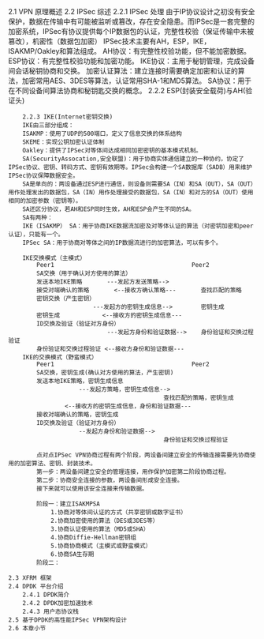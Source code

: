 2.1 VPN 原理概述
	2.2 IPSec 综述
		2.2.1 IPSec 处理
		由于IP协议设计之初没有安全保护，数据在传输中有可能被监听或篡改，存在安全隐患。而IPSec是一套完整的加密系统，IPSec有协议提供每个IP数据包的认证，完整性校验（保证传输中未被篡改），机密性（数据包加密）
		IPSec技术主要有AH，ESP，IKE，ISAKMP/Oakley和算法组成。
		AH协议：有完整性校验功能，但不能加密数据。
		ESP协议：有完整性校验功能和加密功能。
		IKE协议：主用于秘钥管理，完成设备间会话秘钥协商和交换。
		加密认证算法：建立连接时需要确定加密和认证的算法，加密常用AES、3DES等算法，认证常用SHA-1和MD5算法。
		SA协议：用于在不同设备间算法协商和秘钥匙交换的概念。
		2.2.2 ESP(封装安全载荷)与AH(验证头)

		2.2.3 IKE(Internet密钥交换)
		IKE由三部分组成：
		ISAKMP：使用了UDP的500端口，定义了信息交换的体系结构
		SKEME：实现公钥加密认证体制
		Oakley：提供了IPSec对等体间达成相同加密密钥的基本模式机制。
		SA(SecurityAssocation,安全联盟)：用于协商实体通信建立的一种协约，协定了IPSec协议、密钥、转码方式、密钥有效期等。IPSec会构建一个SA数据库（SADB）用来维护IPSec协议保障数据安全。
		SA是单向的：两设备通过ESP进行通信，则设备则需要SA（IN）和SA（OUT），SA（OUT）用作处理发出的数据包，SA（IN）用作处理接受的数据包，SA（IN）和对方的SA（OUT）使用相同的加密参数（密钥等）。
		SA还区分协议，若AH和ESP同时生效，AH和ESP会产生不同的SA。
		SA有两种：
		IKE（ISAKMP） SA：用于协商IKE数据流加密及对等体认证的算法（对密钥加密和peer认证），只能有一个。
		IPSec SA：用于协商对等体之间的IP数据流进行的加密算法，可以有多个。

		IKE交换模式（主模式）
			Peer1										Peer2
			SA交换（用于确认对方使用的算法）
			发送本地IKE策略		---发起方发送策略-->	
			接受对端确认的策略		<--接收方确认策略---		查找匹配的策略
			密钥交换（产生密钥）
							---发起方的密钥生成信息-->		密钥生成
			密钥生成			<--接收方的密钥生成信息---
			ID交换及验证（验证对方身份）
								---发起方身份和验证数据-->	身份验证和交换过程验证
			身份验证和交换过程验证	<--接收方身份和验证数据---
		IKE的交换模式（野蛮模式）
			Peer1										Peer2
			SA交换，密钥生成(确认对方使用的算法，产生密钥)
			发送本地IKE策略，密钥生成信息
						---发起方策略，密钥生成信息-->
												查找匹配的策略，密钥生成
					<--接收方的密钥生成信息，身份和验证数据---
			接收对端确认的策略，密钥生成
			ID交换及验证（验证对方身份）
						--发起方身份和验证数据-->
												身份验证和交换过程验证

			点对点IPSec VPN协商过程有两个阶段，两设备间建立安全的传输连接需要先协商使用的加密算法、密钥、封装技术。
			第一步：两设备间建立安全的管理连接，用作保护加密第二阶段协商过程。
			第二步：协商安全连接的参数，两设备间形成安全连接。
			接下来就可以使用该安全连接来传输数据。

			阶段一：建立ISAKMPSA
				1.协商对等体间认证的方式（共享密钥或数字证书）
				2.协商加密使用的算法（DES或3DES等）
				3.协商认证使用的算法（MD5或SHA）
				4.协商Diffie-Hellman密钥组
				5.协商协商模式（主模式或野蛮模式）
				6.协商SA生存期
			阶段二：

	2.3 XFRM 框架
	2.4 DPDK 平台介绍
		2.4.1 DPDK简介
		2.4.2 DPDK加密加速技术
		2.4.3 用户态协议栈
	2.5 基于DPDK的高性能IPSec VPN架构设计
	2.6 本章小节